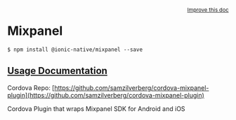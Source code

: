 
<a style="float:right;font-size:12px;" href="http://github.com/driftyco/ionic-native/edit/master/src/@ionic-native/plugins/mixpanel/index.ts#L2">
  Improve this doc
</a>

# Mixpanel
<!-- end header block -->

```
$ npm install @ionic-native/mixpanel --save
```

## [Usage Documentation](https://ionicframework.com/docs/v2/native/mixpanel/)

Cordova Repo: [https://github.com/samzilverberg/cordova-mixpanel-plugin](https://github.com/samzilverberg/cordova-mixpanel-plugin)

<!-- description -->
Cordova Plugin that wraps Mixpanel SDK for Android and iOS
<!-- end for prop in method.decorators[0].argumentInfo -->
<!-- end content block -->
<!-- end body block -->
